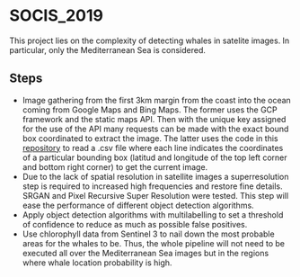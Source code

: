 # SOCIS_2019
This project lies on the complexity of detecting whales in satelite images. In particular, only the Mediterranean Sea is considered. 

## Steps
* Image gathering from the first 3km margin from the coast into the ocean coming from Google Maps and Bing Maps. The former uses the GCP framework and the static maps API. Then with the unique key assigned for the use of the API many requests can be made with the exact bound box coordinated to extract the image. The latter uses the code in this [repository](https://github.com/manurare/Satellite-Aerial-Image-Retrieval.git) to read a .csv file where each line indicates the coordinates of a particular bounding box (latitud and longitude of the top left corner and bottom right corner) to get the current image.
* Due to the lack of spatial resolution in satellite images a superresolution step is required to increased high frequencies and restore fine details. SRGAN and Pixel Recursive Super Resolution were tested. This step will ease the performance of different object detection algorithms.
* Apply object detection algorithms with multilabelling to set a threshold of confidence to reduce as much as possible false positives. 
* Use chlorophyll data from Sentinel 3 to nail down the most probable areas for the whales to be. Thus, the whole pipeline will not need to be executed all over the Mediterranean Sea images but in the regions where whale location probability is high.
